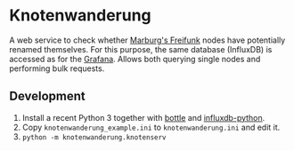 # Knotenwanderung

A web service to check whether [Marburg's Freifunk][ffmr] nodes have potentially
renamed themselves. For this purpose, the same database (InfluxDB) is accessed
as for the [Grafana][grafana]. Allows both querying single nodes and performing
bulk requests.


## Development

1. Install a recent Python 3 together with [bottle][] and [influxdb-python][].
2. Copy `knotenwanderung_example.ini` to `knotenwanderung.ini` and edit it.
3. `python -m knotenwanderung.knotenserv`


[ffmr]: https://marburg.freifunk.net/
[grafana]: https://grafana.hsmr.cc/
[influxdb-python]: https://github.com/influxdata/influxdb-python
[bottle]: https://bottlepy.org/docs/dev/
